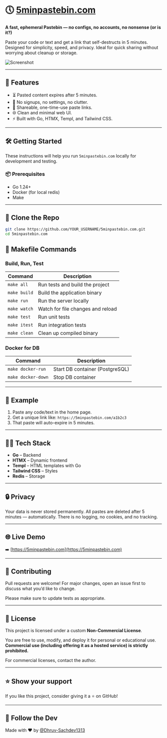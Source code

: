 # 🕔 [5minpastebin.com](https://5minpastebin.com)

**A fast, ephemeral Pastebin — no configs, no accounts, no nonsense (or is it?)**

Paste your code or text and get a link that self-destructs in 5 minutes. Designed for simplicity, speed, and privacy. Ideal for quick sharing without worrying about cleanup or storage.

![Screenshot](https://your-screenshot-link-if-any.png)

---

## 🚀 Features

- ⏳ Pasted content expires after 5 minutes.
- 🧼 No signups, no settings, no clutter.
- 🔗 Shareable, one-time-use paste links.
- 🌐 Clean and minimal web UI.
- ⚡ Built with Go, HTMX, Templ, and Tailwind CSS.

---

## 🛠️ Getting Started

These instructions will help you run `5minpastebin.com` locally for development and testing.

### 📦 Prerequisites

- Go 1.24+
- Docker (for local redis)
- Make

---

## 📂 Clone the Repo

```bash
git clone https://github.com/YOUR_USERNAME/5minpastebin.com.git
cd 5minpastebin.com
```

## 🧰 Makefile Commands

### Build, Run, Test

| Command            | Description                          |
|--------------------|--------------------------------------|
| `make all`         | Run tests and build the project      |
| `make build`       | Build the application binary         |
| `make run`         | Run the server locally               |
| `make watch`       | Watch for file changes and reload    |
| `make test`        | Run unit tests                       |
| `make itest`       | Run integration tests                |
| `make clean`       | Clean up compiled binary             |

### Docker for DB

| Command              | Description                      |
|----------------------|----------------------------------|
| `make docker-run`    | Start DB container (PostgreSQL)  |
| `make docker-down`   | Stop DB container                |

---

## 🧪 Example

1. Paste any code/text in the home page.
2. Get a unique link like:
   `https://5minpastebin.com/a1b2c3`
3. That paste will auto-expire in 5 minutes.

---

## 🧑‍💻 Tech Stack

- **Go** – Backend
- **HTMX** – Dynamic frontend
- **Templ** – HTML templates with Go
- **Tailwind CSS** – Styles
- **Redis** – Storage

---

## 🔒 Privacy

Your data is never stored permanently. All pastes are deleted after 5 minutes — automatically. There is no logging, no cookies, and no tracking.

---

## 🌐 Live Demo

➡️ [https://5minpastebin.com](https://5minpastebin.com)

---

## 🤝 Contributing

Pull requests are welcome! For major changes, open an issue first to discuss what you’d like to change.

Please make sure to update tests as appropriate.

---

## 📜 License

This project is licensed under a custom **Non-Commercial License**.

You are free to use, modify, and deploy it for personal or educational use.
**Commercial use (including offering it as a hosted service) is strictly prohibited.**

For commercial licenses, contact the author.

---

## ⭐️ Show your support

If you like this project, consider giving it a ⭐️ on GitHub!

---

## 🔗 Follow the Dev

Made with ❤️ by [@Dhruv-Sachdev1313](https://github.com/Dhruv-Sachdev1313)
